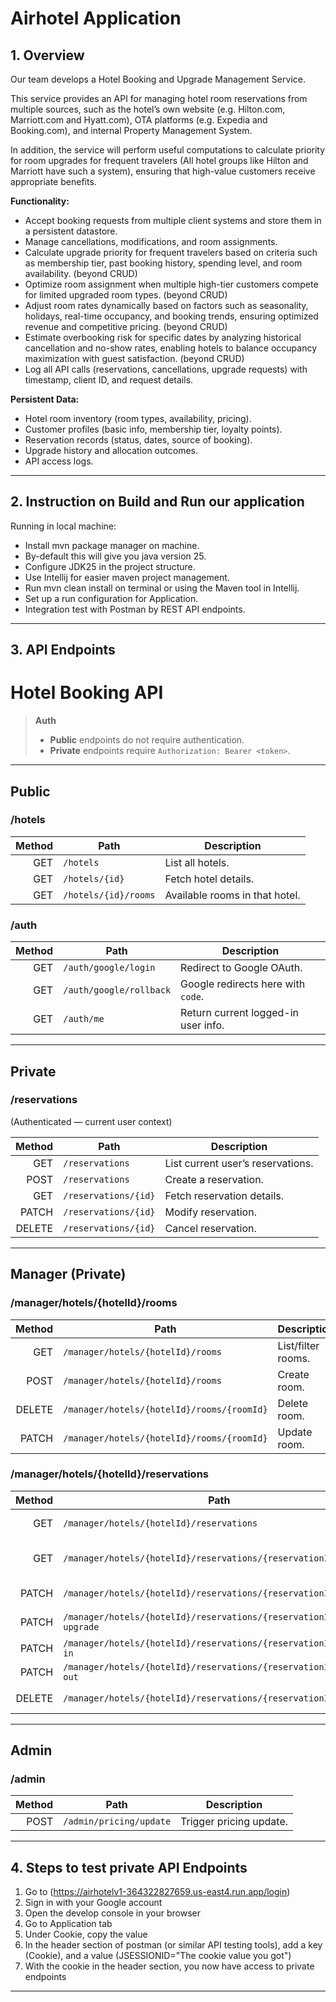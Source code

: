 # Airhotel Application

## 1. Overview

Our team develops a Hotel Booking and Upgrade Management Service.  

This service provides an API for managing hotel room reservations from multiple sources, 
such as the hotel’s own website (e.g. Hilton.com, Marriott.com and Hyatt.com), 
OTA platforms (e.g. Expedia and Booking.com), and internal Property Management System.   

In addition, the service will perform useful computations to calculate priority for room upgrades for 
frequent travelers (All hotel groups like Hilton and Marriott have such a system), 
ensuring that high-value customers receive appropriate benefits.

**Functionality:**  

- Accept booking requests from multiple client systems and store them in a persistent datastore. 
- Manage cancellations, modifications, and room assignments. 
- Calculate upgrade priority for frequent travelers based on criteria such as membership tier, past booking history, spending level, and room availability. (beyond CRUD)
- Optimize room assignment when multiple high-tier customers compete for limited upgraded room types. (beyond CRUD)
- Adjust room rates dynamically based on factors such as seasonality, holidays, real-time occupancy, and booking trends, ensuring optimized revenue and competitive pricing. (beyond CRUD)
- Estimate overbooking risk for specific dates by analyzing historical cancellation and no-show rates, enabling hotels to balance occupancy maximization with guest satisfaction. (beyond CRUD)
- Log all API calls (reservations, cancellations, upgrade requests) with timestamp, client ID, and request details.


**Persistent Data:** 

- Hotel room inventory (room types, availability, pricing). 
- Customer profiles (basic info, membership tier, loyalty points). 
- Reservation records (status, dates, source of booking). 
- Upgrade history and allocation outcomes. 
- API access logs.

---

## 2. Instruction on Build and Run our application
Running in local machine:
- Install mvn package manager on machine.
- By-default this will give you java version 25.
- Configure JDK25 in the project structure.
- Use Intellij for easier maven project management.
- Run mvn clean install on terminal or using the Maven tool in Intellij.
- Set up a run configuration for Application.
- Integration test with Postman by REST API endpoints.
---

## 3. API Endpoints

# Hotel Booking API

> **Auth**
> - **Public** endpoints do not require authentication.
> - **Private** endpoints require `Authorization: Bearer <token>`.

---

## Public

### /hotels
| Method | Path                     | Description                     |
|-------:|--------------------------|---------------------------------|
| GET    | `/hotels`                | List all hotels.                |
| GET    | `/hotels/{id}`           | Fetch hotel details.            |
| GET    | `/hotels/{id}/rooms`     | Available rooms in that hotel.  |

### /auth
| Method | Path                         | Description                                |
|-------:|------------------------------|--------------------------------------------|
| GET    | `/auth/google/login`         | Redirect to Google OAuth.                  |
| GET    | `/auth/google/rollback`      | Google redirects here with `code`.         |
| GET    | `/auth/me`                   | Return current logged-in user info.        |

---

## Private

### /reservations
(Authenticated — current user context)

| Method | Path                           | Description                 |
|-------:|--------------------------------|-----------------------------|
| GET    | `/reservations`                | List current user’s reservations. |
| POST   | `/reservations`                | Create a reservation.       |
| GET    | `/reservations/{id}`           | Fetch reservation details.  |
| PATCH  | `/reservations/{id}`           | Modify reservation.         |
| DELETE | `/reservations/{id}`           | Cancel reservation.         |

---

## Manager (Private)

### /manager/hotels/{hotelId}/rooms
| Method | Path                                                  | Description        |
|-------:|-------------------------------------------------------|--------------------|
| GET    | `/manager/hotels/{hotelId}/rooms`                     | List/filter rooms. |
| POST   | `/manager/hotels/{hotelId}/rooms`                     | Create room.       |
| DELETE | `/manager/hotels/{hotelId}/rooms/{roomId}`            | Delete room.       |
| PATCH  | `/manager/hotels/{hotelId}/rooms/{roomId}`            | Update room.       |

### /manager/hotels/{hotelId}/reservations
| Method | Path                                                                 | Description                        |
|-------:|----------------------------------------------------------------------|------------------------------------|
| GET    | `/manager/hotels/{hotelId}/reservations`                             | List/filter all reservations.      |
| GET    | `/manager/hotels/{hotelId}/reservations/{reservationId}`             | View any guest’s reservation.      |
| PATCH  | `/manager/hotels/{hotelId}/reservations/{reservationId}`             | Modify reservation.                |
| PATCH  | `/manager/hotels/{hotelId}/reservations/{reservationId}:apply-upgrade` | Apply upgrade.                     |
| PATCH  | `/manager/hotels/{hotelId}/reservations/{reservationId}:check-in`    | Check in.                          |
| PATCH  | `/manager/hotels/{hotelId}/reservations/{reservationId}:check-out`   | Check out.                         |
| DELETE | `/manager/hotels/{hotelId}/reservations/{reservationId}`             | Cancel reservation.                |

---

## Admin

### /admin
| Method | Path                     | Description          |
|-------:|--------------------------|----------------------|
| POST   | `/admin/pricing/update`  | Trigger pricing update. |

---

## 4. Steps to test private API Endpoints

1. Go to (https://airhotelv1-364322827659.us-east4.run.app/login)
2. Sign in with your Google account
3. Open the develop console in your browser
4. Go to Application tab
5. Under Cookie, copy the value
6. In the header section of postman (or similar API testing tools), add a key (Cookie), and a value (JSESSIONID="The cookie value you got")
7. With the cookie in the header section, you now have access to private endpoints

--- 


